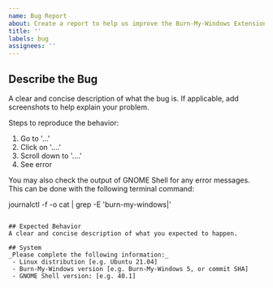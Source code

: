 ```yaml
---
name: Bug Report
about: Create a report to help us improve the Burn-My-Windows Extension!
title: ''
labels: bug
assignees: ''
---
```


## Describe the Bug
A clear and concise description of what the bug is.
If applicable, add screenshots to help explain your problem.

Steps to reproduce the behavior:
1. Go to '...'
2. Click on '....'
3. Scroll down to '....'
4. See error

You may also check the output of GNOME Shell for any error messages.
This can be done with the following terminal command:

journalctl -f -o cat | grep -E 'burn-my-windows|'
```

## Expected Behavior
A clear and concise description of what you expected to happen.

## System
_Please complete the following information:_
 - Linux distribution [e.g. Ubuntu 21.04]
 - Burn-My-Windows version [e.g. Burn-My-Windows 5, or commit SHA]
 - GNOME Shell version: [e.g. 40.1]